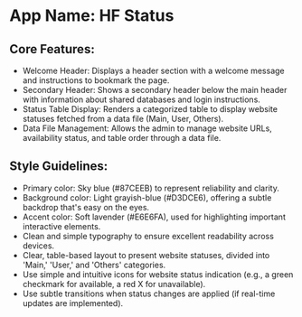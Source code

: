 # **App Name**: HF Status

## Core Features:

- Welcome Header: Displays a header section with a welcome message and instructions to bookmark the page.
- Secondary Header: Shows a secondary header below the main header with information about shared databases and login instructions.
- Status Table Display: Renders a categorized table to display website statuses fetched from a data file (Main, User, Others).
- Data File Management: Allows the admin to manage website URLs, availability status, and table order through a data file.

## Style Guidelines:

- Primary color: Sky blue (#87CEEB) to represent reliability and clarity.
- Background color: Light grayish-blue (#D3DCE6), offering a subtle backdrop that's easy on the eyes.
- Accent color: Soft lavender (#E6E6FA), used for highlighting important interactive elements.
- Clean and simple typography to ensure excellent readability across devices.
- Clear, table-based layout to present website statuses, divided into 'Main,' 'User,' and 'Others' categories.
- Use simple and intuitive icons for website status indication (e.g., a green checkmark for available, a red X for unavailable).
- Use subtle transitions when status changes are applied (if real-time updates are implemented).